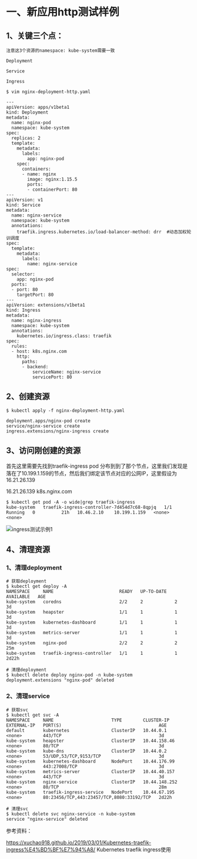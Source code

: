 # 一、新应用http测试样例

## 1、关键三个点：

    注意这3个资源的namespace: kube-system需要一致

    Deployment

    Service

    Ingress

```
$ vim nginx-deployment-http.yaml

---
apiVersion: apps/v1beta1
kind: Deployment
metadata:
  name: nginx-pod
  namespace: kube-system
spec:
  replicas: 2
  template:
    metadata:
      labels:
        app: nginx-pod
    spec:
      containers:
      - name: nginx
        image: nginx:1.15.5
        ports:
        - containerPort: 80
---
apiVersion: v1
kind: Service
metadata:
  name: nginx-service
  namespace: kube-system
  annotations:
    traefik.ingress.kubernetes.io/load-balancer-method: drr  #动态加权轮训调度
spec:
  template:
    metadata:
      labels:
        name: nginx-service
spec:
  selector:
    app: nginx-pod
  ports:
  - port: 80
    targetPort: 80
---
apiVersion: extensions/v1beta1
kind: Ingress
metadata:
  name: nginx-ingress
  namespace: kube-system
  annotations:
    kubernetes.io/ingress.class: traefik
spec:
  rules:
  - host: k8s.nginx.com
    http:
      paths:
      - backend:
          serviceName: nginx-service
          servicePort: 80
```

## 2、创建资源

```
$ kubectl apply -f nginx-deployment-http.yaml

deployment.apps/nginx-pod create
service/nginx-service create
ingress.extensions/nginx-ingress create
```

## 3、访问刚创建的资源

首先这里需要先找到traefik-ingress pod 分布到到了那个节点，这里我们发现是落在了10.199.1.159的节点，然后我们绑定该节点对应的公网IP，这里假设为16.21.26.139

16.21.26.139 k8s.nginx.com

```
$ kubectl get pod -A -o wide|grep traefik-ingress
kube-system   traefik-ingress-controller-7d454d7c68-8qpjq   1/1     Running   0          21h   10.46.2.10    10.199.1.159   <none>           <none>
```

  ![ingress测试示例1](https://github.com/Lancger/opsfull/blob/master/images/ingress-k8s-01.png)


## 4、清理资源

### 1、清理deployment
```
# 获取deployment
$ kubectl get deploy -A
NAMESPACE     NAME                         READY   UP-TO-DATE   AVAILABLE   AGE
kube-system   coredns                      2/2     2            2           3d
kube-system   heapster                     1/1     1            1           3d
kube-system   kubernetes-dashboard         1/1     1            1           3d
kube-system   metrics-server               1/1     1            1           3d
kube-system   nginx-pod                    2/2     2            2           25m
kube-system   traefik-ingress-controller   1/1     1            1           2d22h

# 清理deployment
$ kubectl delete deploy nginx-pod -n kube-system
deployment.extensions "nginx-pod" deleted
```

### 2、清理service
```
# 获取svc
$ kubectl get svc -A
NAMESPACE     NAME                      TYPE        CLUSTER-IP      EXTERNAL-IP   PORT(S)                                     AGE
default       kubernetes                ClusterIP   10.44.0.1       <none>        443/TCP                                     3d
kube-system   heapster                  ClusterIP   10.44.158.46    <none>        80/TCP                                      3d
kube-system   kube-dns                  ClusterIP   10.44.0.2       <none>        53/UDP,53/TCP,9153/TCP                      3d
kube-system   kubernetes-dashboard      NodePort    10.44.176.99    <none>        443:27008/TCP                               3d
kube-system   metrics-server            ClusterIP   10.44.40.157    <none>        443/TCP                                     3d
kube-system   nginx-service             ClusterIP   10.44.148.252   <none>        80/TCP                                      28m
kube-system   traefik-ingress-service   NodePort    10.44.67.195    <none>        80:23456/TCP,443:23457/TCP,8080:33192/TCP   2d22h

# 清理svc
$ kubectl delete svc nginx-service -n kube-system
service "nginx-service" deleted
```

参考资料：

https://xuchao918.github.io/2019/03/01/Kubernetes-traefik-ingress%E4%BD%BF%E7%94%A8/  Kubernetes traefik ingress使用
